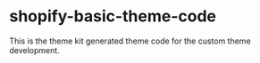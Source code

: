 # shopify-basic-theme-code
This is the theme kit generated theme code for the custom theme development.
